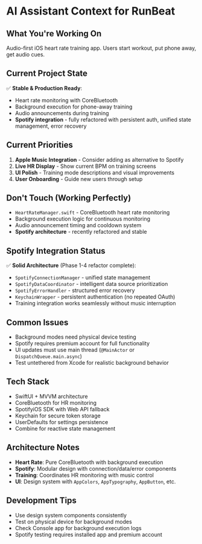 # AI Assistant Context for RunBeat

## What You're Working On
Audio-first iOS heart rate training app. Users start workout, put phone away, get audio cues.

## Current Project State
✅ **Stable & Production Ready**:
- Heart rate monitoring with CoreBluetooth
- Background execution for phone-away training  
- Audio announcements during training
- **Spotify integration** - fully refactored with persistent auth, unified state management, error recovery

## Current Priorities
1. **Apple Music Integration** - Consider adding as alternative to Spotify
2. **Live HR Display** - Show current BPM on training screens
3. **UI Polish** - Training mode descriptions and visual improvements
4. **User Onboarding** - Guide new users through setup

## Don't Touch (Working Perfectly)
- `HeartRateManager.swift` - CoreBluetooth heart rate monitoring
- Background execution logic for continuous monitoring
- Audio announcement timing and cooldown system
- **Spotify architecture** - recently refactored and stable

## Spotify Integration Status
✅ **Solid Architecture** (Phase 1-4 refactor complete):
- `SpotifyConnectionManager` - unified state management
- `SpotifyDataCoordinator` - intelligent data source prioritization  
- `SpotifyErrorHandler` - structured error recovery
- `KeychainWrapper` - persistent authentication (no repeated OAuth)
- Training integration works seamlessly without music interruption

## Common Issues
- Background modes need physical device testing
- Spotify requires premium account for full functionality
- UI updates must use main thread (`@MainActor` or `DispatchQueue.main.async`)
- Test untethered from Xcode for realistic background behavior

## Tech Stack
- SwiftUI + MVVM architecture
- CoreBluetooth for HR monitoring
- SpotifyiOS SDK with Web API fallback
- Keychain for secure token storage
- UserDefaults for settings persistence
- Combine for reactive state management

## Architecture Notes
- **Heart Rate**: Pure CoreBluetooth with background execution
- **Spotify**: Modular design with connection/data/error components
- **Training**: Coordinates HR monitoring with music control
- **UI**: Design system with `AppColors`, `AppTypography`, `AppButton`, etc.

## Development Tips
- Use design system components consistently
- Test on physical device for background modes
- Check Console app for background execution logs
- Spotify testing requires installed app and premium account